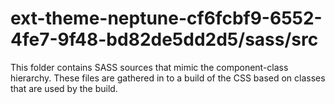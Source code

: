 # ext-theme-neptune-cf6fcbf9-6552-4fe7-9f48-bd82de5dd2d5/sass/src

This folder contains SASS sources that mimic the component-class hierarchy. These files
are gathered in to a build of the CSS based on classes that are used by the build.
